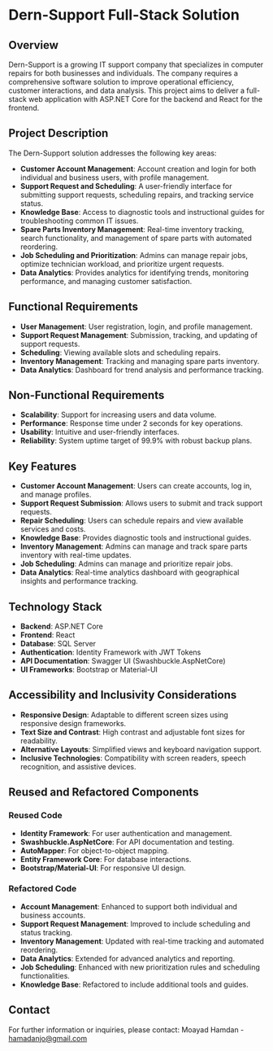 # Dern-Support Full-Stack Solution

## Overview
Dern-Support is a growing IT support company that specializes in computer repairs for both businesses and individuals. The company requires a comprehensive software solution to improve operational efficiency, customer interactions, and data analysis. This project aims to deliver a full-stack web application with ASP.NET Core for the backend and React for the frontend.

## Project Description
The Dern-Support solution addresses the following key areas:

- **Customer Account Management**: Account creation and login for both individual and business users, with profile management.
- **Support Request and Scheduling**: A user-friendly interface for submitting support requests, scheduling repairs, and tracking service status.
- **Knowledge Base**: Access to diagnostic tools and instructional guides for troubleshooting common IT issues.
- **Spare Parts Inventory Management**: Real-time inventory tracking, search functionality, and management of spare parts with automated reordering.
- **Job Scheduling and Prioritization**: Admins can manage repair jobs, optimize technician workload, and prioritize urgent requests.
- **Data Analytics**: Provides analytics for identifying trends, monitoring performance, and managing customer satisfaction.

## Functional Requirements
- **User Management**: User registration, login, and profile management.
- **Support Request Management**: Submission, tracking, and updating of support requests.
- **Scheduling**: Viewing available slots and scheduling repairs.
- **Inventory Management**: Tracking and managing spare parts inventory.
- **Data Analytics**: Dashboard for trend analysis and performance tracking.

## Non-Functional Requirements
- **Scalability**: Support for increasing users and data volume.
- **Performance**: Response time under 2 seconds for key operations.
- **Usability**: Intuitive and user-friendly interfaces.
- **Reliability**: System uptime target of 99.9% with robust backup plans.

## Key Features
- **Customer Account Management**: Users can create accounts, log in, and manage profiles.
- **Support Request Submission**: Allows users to submit and track support requests.
- **Repair Scheduling**: Users can schedule repairs and view available services and costs.
- **Knowledge Base**: Provides diagnostic tools and instructional guides.
- **Inventory Management**: Admins can manage and track spare parts inventory with real-time updates.
- **Job Scheduling**: Admins can manage and prioritize repair jobs.
- **Data Analytics**: Real-time analytics dashboard with geographical insights and performance tracking.

## Technology Stack
- **Backend**: ASP.NET Core
- **Frontend**: React
- **Database**: SQL Server
- **Authentication**: Identity Framework with JWT Tokens
- **API Documentation**: Swagger UI (Swashbuckle.AspNetCore)
- **UI Frameworks**: Bootstrap or Material-UI

## Accessibility and Inclusivity Considerations
- **Responsive Design**: Adaptable to different screen sizes using responsive design frameworks.
- **Text Size and Contrast**: High contrast and adjustable font sizes for readability.
- **Alternative Layouts**: Simplified views and keyboard navigation support.
- **Inclusive Technologies**: Compatibility with screen readers, speech recognition, and assistive devices.

## Reused and Refactored Components
### Reused Code
- **Identity Framework**: For user authentication and management.
- **Swashbuckle.AspNetCore**: For API documentation and testing.
- **AutoMapper**: For object-to-object mapping.
- **Entity Framework Core**: For database interactions.
- **Bootstrap/Material-UI**: For responsive UI design.

### Refactored Code
- **Account Management**: Enhanced to support both individual and business accounts.
- **Support Request Management**: Improved to include scheduling and status tracking.
- **Inventory Management**: Updated with real-time tracking and automated reordering.
- **Data Analytics**: Extended for advanced analytics and reporting.
- **Job Scheduling**: Enhanced with new prioritization rules and scheduling functionalities.
- **Knowledge Base**: Refactored to include additional tools and guides.

## Contact
For further information or inquiries, please contact:
Moayad Hamdan - hamadanjo@gmail.com
